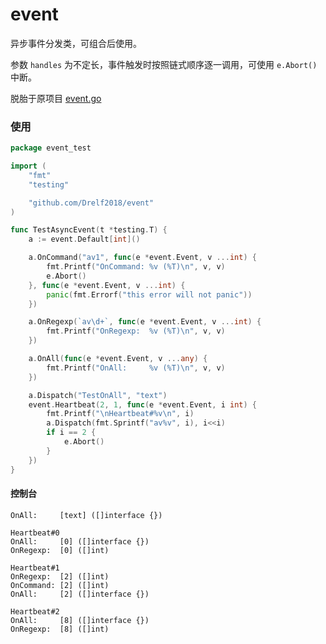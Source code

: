 # event

异步事件分发类，可组合后使用。

参数 `handles` 为不定长，事件触发时按照链式顺序逐一调用，可使用 `e.Abort()` 中断。

脱胎于原项目 [event.go](https://github.com/Drelf2018/asyncio/blob/v0.8.0/event.go)

### 使用

```go
package event_test

import (
	"fmt"
	"testing"

	"github.com/Drelf2018/event"
)

func TestAsyncEvent(t *testing.T) {
	a := event.Default[int]()

	a.OnCommand("av1", func(e *event.Event, v ...int) {
		fmt.Printf("OnCommand: %v (%T)\n", v, v)
		e.Abort()
	}, func(e *event.Event, v ...int) {
		panic(fmt.Errorf("this error will not panic"))
	})

	a.OnRegexp(`av\d+`, func(e *event.Event, v ...int) {
		fmt.Printf("OnRegexp:  %v (%T)\n", v, v)
	})

	a.OnAll(func(e *event.Event, v ...any) {
		fmt.Printf("OnAll:     %v (%T)\n", v, v)
	})

	a.Dispatch("TestOnAll", "text")
	event.Heartbeat(2, 1, func(e *event.Event, i int) {
		fmt.Printf("\nHeartbeat#%v\n", i)
		a.Dispatch(fmt.Sprintf("av%v", i), i<<i)
		if i == 2 {
			e.Abort()
		}
	})
}
```

#### 控制台

```
OnAll:     [text] ([]interface {})

Heartbeat#0
OnAll:     [0] ([]interface {})
OnRegexp:  [0] ([]int)

Heartbeat#1
OnRegexp:  [2] ([]int)
OnCommand: [2] ([]int)
OnAll:     [2] ([]interface {})

Heartbeat#2
OnAll:     [8] ([]interface {})
OnRegexp:  [8] ([]int)
```